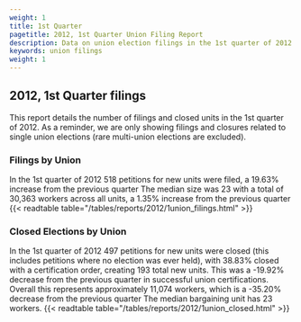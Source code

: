 ```yaml
---
weight: 1
title: 1st Quarter
pagetitle: 2012, 1st Quarter Union Filing Report
description: Data on union election filings in the 1st quarter of 2012
keywords: union filings
weight: 1
---
```


## 2012, 1st Quarter filings

This report details the number of filings and closed units in the 1st quarter of 2012. As a reminder, we are only showing filings and closures related to single union elections (rare multi-union elections are excluded).

### Filings by Union
In the 1st quarter of 2012 518 petitions for new units were filed, a 19.63% increase from the previous quarter The median size was 23 with a total of 30,363 workers across all units, a 1.35% increase from the previous quarter
{{< readtable table="/tables/reports/2012/1union_filings.html" >}}

### Closed Elections by Union
In the 1st quarter of 2012 497 petitions for new units were closed (this includes petitions where no election was ever held), with 38.83% closed with a certification order, creating 193 total new units. This was a -19.92% decrease from the previous quarter in successful union certifications. Overall this represents approximately 11,074 workers, which is a -35.20% decrease from the previous quarter The median bargaining unit has 23 workers.
{{< readtable table="/tables/reports/2012/1union_closed.html" >}}

